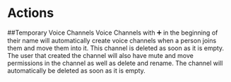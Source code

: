# Actions
##Temporary Voice Channels
Voice Channels with ➕ in the beginning of their name will automatically create voice channels when a person joins them
and move them into it. This channel is deleted as soon as it is empty. The user that created the channel will also have
mute and move permissions in the channel as well as delete and rename. The channel will automatically be deleted as soon
as it is empty.